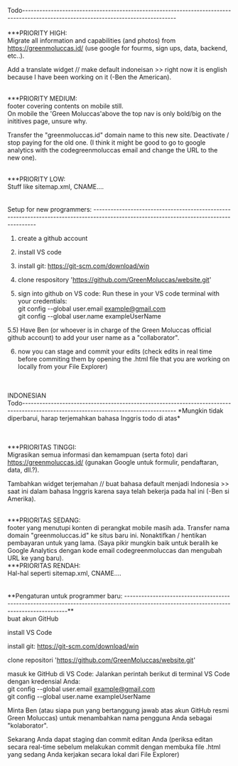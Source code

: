 Todo------------------------------------------------------------------------------------------------------------------------------------
<br><br>
***PRIORITY HIGH:<br>
 Migrate all information and capabilities (and photos) from https://greenmoluccas.id/
    (use google for fourms, sign ups, data, backend, etc..).

 Add a translate widget // make default indoneisan >> right now it is english because I have been working on it (-Ben the American).

<br>
***PRIORITY MEDIUM:<br>
footer covering contents on mobile still.<br>
On mobile the 'Green Moluccas'above the top nav is only bold/big on the inititives page, unsure why.

Transfer the "greenmoluccas.id" domain name to this new site. Deactivate / stop paying for the old one. (I think it might be good to go to google analytics with the codegreenmoluccas email and change the URL to the new one).

<br>
***PRIORITY LOW:<br>
Stuff like sitemap.xml, CNAME....

<br>
<br>
<br>
Setup for new programmers: ----------------------------------------------------------------------------------------------------------------------------------------

1) create a github account

2) install VS code

3) install git: https://git-scm.com/download/win

4) clone respository 'https://github.com/GreenMoluccas/website.git'

5) sign into github on VS code: Run these in your VS code terminal with your credentials: <br>
git config --global user.email example@gmail.com <br>
git config --global user.name exampleUserName

5.5) Have Ben (or whoever is in charge of the Green Moluccas official github account) to add your user name as a "collaborator".

6) now you can stage and commit your edits
    (check edits in real time before commiting them by opening the .html file that you are working on locally from your File Explorer)


<br>
<br>
INDONESIAN <br>
Todo------------------------------------------------------------------------------------------------------------------------------------ *Mungkin tidak diperbarui, harap terjemahkan bahasa Inggris todo di atas*


<br><br>
***PRIORITAS TINGGI:<br>
Migrasikan semua informasi dan kemampuan (serta foto) dari https://greenmoluccas.id/
(gunakan Google untuk formulir, pendaftaran, data, dll.?).

Tambahkan widget terjemahan // buat bahasa default menjadi Indonesia >> saat ini dalam bahasa Inggris karena saya telah bekerja pada hal ini (-Ben si Amerika).

<br>
***PRIORITAS SEDANG:<br>
footer yang menutupi konten di perangkat mobile masih ada.
Transfer nama domain "greenmoluccas.id" ke situs baru ini. Nonaktifkan / hentikan pembayaran untuk yang lama. (Saya pikir mungkin baik untuk beralih ke Google Analytics dengan kode email codegreenmoluccas dan mengubah URL ke yang baru).

<br>
***PRIORITAS RENDAH:<br>
Hal-hal seperti sitemap.xml, CNAME....
<br>
<br>
<br>
**Pengaturan untuk programmer baru: ----------------------------------------------------------------------------------------------------------------------------------------** <br>
buat akun GitHub

install VS Code

install git: https://git-scm.com/download/win

clone repositori 'https://github.com/GreenMoluccas/website.git'

masuk ke GitHub di VS Code: Jalankan perintah berikut di terminal VS Code dengan kredensial Anda: <br>
git config --global user.email example@gmail.com <br>
git config --global user.name exampleUserName

Minta Ben (atau siapa pun yang bertanggung jawab atas akun GitHub resmi Green Moluccas) untuk menambahkan nama pengguna Anda sebagai "kolaborator".

Sekarang Anda dapat staging dan commit editan Anda
(periksa editan secara real-time sebelum melakukan commit dengan membuka file .html yang sedang Anda kerjakan secara lokal dari File Explorer)
